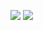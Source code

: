 [![](https://github-readme-stats.vercel.app/api/top-langs/?username=skrip0v&layout=compact)](https://github.com/anuraghazra/github-readme-stats)
![](https://github-profile-summary-cards.vercel.app/api/cards/profile-details?username=skrip0v)
